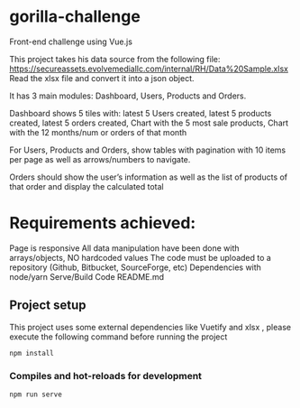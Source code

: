 # gorilla-challenge
Front-end challenge using Vue.js

This project takes his data source from the following file: https://secureassets.evolvemediallc.com/internal/RH/Data%20Sample.xlsx
Read the xlsx file and convert it into a json object.

It has 3 main modules: Dashboard, Users, Products and Orders.

Dashboard shows 5 tiles with:
  latest 5 Users created,
  latest 5 products created,
  latest 5 orders created,
  Chart with the 5 most sale products,
  Chart with the 12 months/num or orders of that month
  
For Users, Products and Orders, show tables with pagination with 10 items per page as well as arrows/numbers to navigate.

Orders should show the user’s information as well as the list of products of that order and display the calculated total

# Requirements achieved:
  Page is responsive
  All data manipulation have been done with arrays/objects, NO hardcoded values
  The code must be uploaded to a repository (Github, Bitbucket, SourceForge, etc) 
  Dependencies with node/yarn
  Serve/Build Code
  README.md

## Project setup
This project uses some external dependencies like Vuetify and xlsx , please execute the following command before running the project
```
npm install
```

### Compiles and hot-reloads for development
```
npm run serve
```

